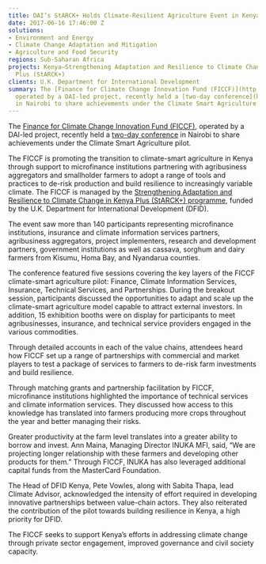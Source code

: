 ```yaml
---
title: DAI’s StARCK+ Holds Climate-Resilient Agriculture Event in Kenya
date: 2017-06-16 17:46:00 Z
solutions:
- Environment and Energy
- Climate Change Adaptation and Mitigation
- Agriculture and Food Security
regions: Sub-Saharan Africa
projects: Kenya—Strengthening Adaptation and Resilience to Climate Change in Kenya
  Plus (StARCK+)
clients: U.K. Department for International Development
summary: The [Finance for Climate Change Innovation Fund (FICCF)](http://ficcf.com/index.php/climate-smart-agriculture/csa),
  operated by a DAI-led project, recently held a [two-day conference](https://www.climatesmartag.org/)
  in Nairobi to share achievements under the Climate Smart Agriculture pilot.
---
```


The [Finance for Climate Change Innovation Fund (FICCF)](http://ficcf.com/index.php/climate-smart-agriculture/csa), operated by a DAI-led project, recently held a [two-day conference](https://www.climatesmartag.org/) in Nairobi to share achievements under the Climate Smart Agriculture pilot.



 
The FICCF is promoting the transition to climate-smart agriculture in Kenya through support to microfinance institutions partnering with agribusiness aggregators and smallholder farmers to adopt a range of tools and practices to de-risk production and build resilience to increasingly variable climate. The FICCF is managed by the [Strengthening Adaptation and Resilience to Climate Change in Kenya Plus (StARCK+) programme](https://www.dai.com/our-work/projects/kenya-strengthening-adaptation-and-resilience-climate-change-kenya-plus-starck), funded by the U.K. Department for International Development (DFID).

The event saw more than 140 participants representing microfinance institutions, insurance and climate information services partners, agribusiness aggregators, project implementers, research and development partners, government institutions as well as cassava, sorghum and dairy farmers from Kisumu, Homa Bay, and Nyandarua counties.
 
The conference featured five sessions covering the key layers of the FICCF climate-smart agriculture pilot: Finance, Climate Information Services, Insurance, Technical Services, and Partnerships. During the breakout session, participants discussed the opportunities to adapt and scale up the climate-smart agriculture model capable to attract external investors. In addition, 15 exhibition booths were on display for participants to meet agribusinesses, insurance, and technical service providers engaged in the various commodities.
 
Through detailed accounts in each of the value chains, attendees heard how FICCF set up a range of partnerships with commercial and market players to test a package of services to farmers to de-risk farm investments and build resilience.
 
Through matching grants and partnership facilitation by FICCF, microfinance institutions highlighted the importance of technical services and climate information services. They discussed how access to this knowledge has translated into farmers producing more crops throughout the year and better managing their risks.
 
Greater productivity at the farm level translates into a greater ability to borrow and invest. Ann Maina, Managing Director INUKA MFI, said, “We are projecting longer relationship with these farmers and developing other products for them.” Through FICCF, INUKA has also leveraged additional capital funds from the MasterCard Foundation.
 
The Head of DFID Kenya, Pete Vowles, along with Sabita Thapa, lead Climate Advisor, acknowledged the intensity of effort required in developing innovative partnerships between value-chain actors. They also reiterated the contribution of the pilot towards building resilience in Kenya, a high priority for DFID.
 
The FICCF seeks to support Kenya’s efforts in addressing climate change through private sector engagement, improved governance and civil society capacity.